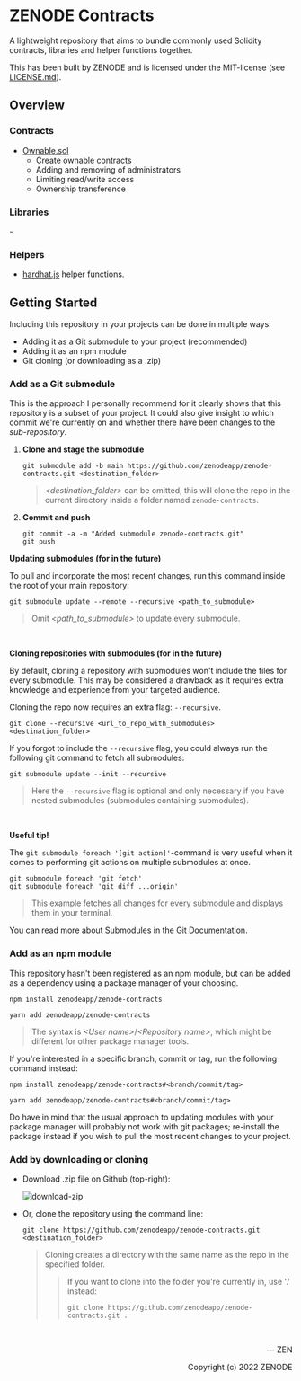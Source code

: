 # ZENODE Contracts

A lightweight repository that aims to bundle commonly used Solidity contracts, libraries and helper functions together.

This has been built by ZENODE and is licensed under the MIT-license (see [LICENSE.md](./LICENSE.md)).

## Overview

### Contracts

- [Ownable.sol](contracts/base/Ownable.sol)
  - Create ownable contracts
  - Adding and removing of administrators
  - Limiting read/write access
  - Ownership transference

### Libraries

\-

### Helpers

- [hardhat.js](helpers/hardhat.js) helper functions.

## Getting Started

Including this repository in your projects can be done in multiple ways:

- Adding it as a Git submodule to your project (recommended)
- Adding it as an npm module
- Git cloning (or downloading as a .zip)

### Add as a Git submodule

This is the approach I personally recommend for it clearly shows that this repository is a subset of your project. It could also give insight to which commit we're currently on and whether there have been changes to the <i>sub-repository</i>.

1. **Clone and stage the submodule**

   ```
   git submodule add -b main https://github.com/zenodeapp/zenode-contracts.git <destination_folder>
   ```

   > <i>\<destination_folder\></i> can be omitted, this will clone the repo in the current directory inside a folder named `zenode-contracts`.

2. **Commit and push**

   ```
   git commit -a -m "Added submodule zenode-contracts.git"
   git push
   ```

**Updating submodules (for in the future)**

To pull and incorporate the most recent changes, run this command inside the root of your main repository:

```
git submodule update --remote --recursive <path_to_submodule>
```

> Omit <i>\<path_to_submodule\></i> to update every submodule.

<br>
  
**Cloning repositories with submodules (for in the future)**

By default, cloning a repository with submodules won't include the files for every submodule. This may be considered a drawback as it requires extra knowledge and experience from your targeted audience.

Cloning the repo now requires an extra flag: `--recursive`.

```
git clone --recursive <url_to_repo_with_submodules> <destination_folder>
```

If you forgot to include the `--recursive` flag, you could always run the following git command to fetch all submodules:

```
git submodule update --init --recursive
```

> Here the `--recursive` flag is optional and only necessary if you have nested submodules (submodules containing submodules).

<br>

**Useful tip!**

The `git submodule foreach '[git action]'`-command is very useful when it comes to performing git actions on multiple submodules at once.

```
git submodule foreach 'git fetch'
git submodule foreach 'git diff ...origin'
```

> This example fetches all changes for every submodule and displays them in your terminal.

You can read more about Submodules in the [Git Documentation](https://git-scm.com/book/en/v2/Git-Tools-Submodules).

### Add as an npm module

This repository hasn't been registered as an npm module, but can be added as a dependency using a package manager of your choosing.

```
npm install zenodeapp/zenode-contracts
```

```
yarn add zenodeapp/zenode-contracts
```

> The syntax is <i>\<User name\></i>/<i>\<Repository name\></i>, which might be different for other package manager tools.

If you're interested in a specific branch, commit or tag, run the following command instead:

```
npm install zenodeapp/zenode-contracts#<branch/commit/tag>
```

```
yarn add zenodeapp/zenode-contracts#<branch/commit/tag>
```

Do have in mind that the usual approach to updating modules with your package manager will probably not work with git packages; re-install the package instead if you wish to pull the most recent changes to your project.

### Add by downloading or cloning

- Download .zip file on Github (top-right):

  ![download-zip](https://user-images.githubusercontent.com/108588903/197372280-df92e403-0805-4095-86b5-433f88773b52.png)

- Or, clone the repository using the command line:

  ```
  git clone https://github.com/zenodeapp/zenode-contracts.git <destination_folder>
  ```

  > Cloning creates a directory with the same name as the repo in the specified folder.
  >
  > > If you want to clone into the folder you're currently in, use '.' instead:
  > >
  > > ```
  > > git clone https://github.com/zenodeapp/zenode-contracts.git .
  > > ```

<br>

<p align="right">— ZEN</p>
<p align="right">Copyright (c) 2022 ZENODE</p>
